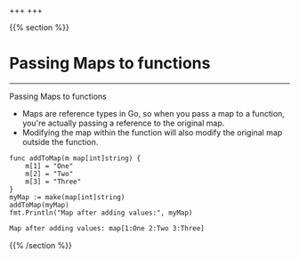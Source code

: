 +++
+++

{{% section %}}

# Passing Maps to functions

---
Passing Maps to functions
- Maps are reference types in Go, so when you pass a map to a function, you're actually passing a reference to the original map.
- Modifying the map within the function will also modify the original map outside the function.

```go{6,7|1-5|8}
func addToMap(m map[int]string) {
	m[1] = "One"
	m[2] = "Two"
	m[3] = "Three"
}
myMap := make(map[int]string)
addToMap(myMap)
fmt.Println("Map after adding values:", myMap)
```
```txt
Map after adding values: map[1:One 2:Two 3:Three]
```

{{% /section %}}